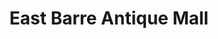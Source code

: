 ---
title: "East Barre Antique Mall"
url: /east-barre/east-barre-antique-mall/
shop: Antiquitäten
---
